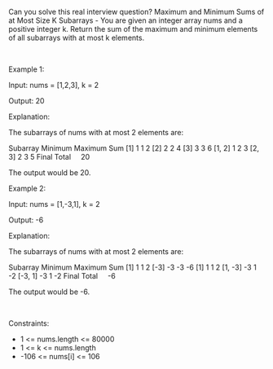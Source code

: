 Can you solve this real interview question? Maximum and Minimum Sums of at Most Size K Subarrays - You are given an integer array nums and a positive integer k. Return the sum of the maximum and minimum elements of all subarrays with at most k elements.

 

Example 1:

Input: nums = [1,2,3], k = 2

Output: 20

Explanation:

The subarrays of nums with at most 2 elements are:

Subarray Minimum Maximum Sum [1] 1 1 2 [2] 2 2 4 [3] 3 3 6 [1, 2] 1 2 3 [2, 3] 2 3 5 Final Total     20

The output would be 20.

Example 2:

Input: nums = [1,-3,1], k = 2

Output: -6

Explanation:

The subarrays of nums with at most 2 elements are:

Subarray Minimum Maximum Sum [1] 1 1 2 [-3] -3 -3 -6 [1] 1 1 2 [1, -3] -3 1 -2 [-3, 1] -3 1 -2 Final Total     -6

The output would be -6.

 

Constraints:

 * 1 <= nums.length <= 80000
 * 1 <= k <= nums.length
 * -106 <= nums[i] <= 106